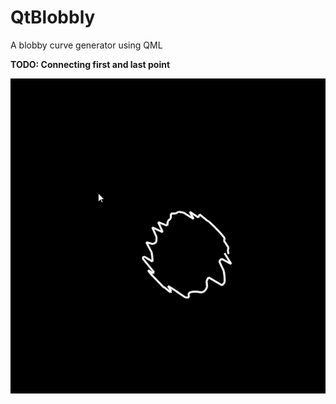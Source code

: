 # QtBlobbly

A blobby curve generator using QML

**TODO: Connecting first and last point**

![DEMO](Blobby.gif)